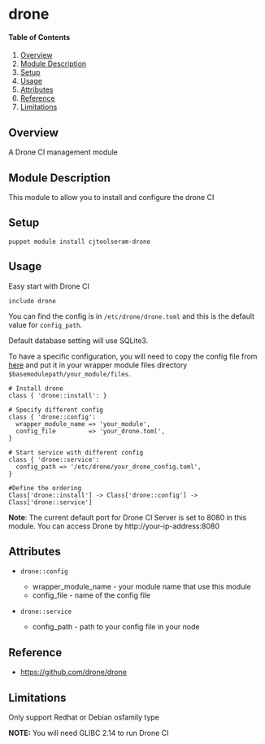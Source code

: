 # drone

#### Table of Contents

1. [Overview](#overview)
2. [Module Description](#module-description)
3. [Setup](#setup)
4. [Usage](#usage)
5. [Attributes](#attributes)
6. [Reference](#reference)
7. [Limitations ](#limitations)


## Overview

A Drone CI management module

## Module Description

This module to allow you to install and configure the drone CI

## Setup 
~~~
puppet module install cjtoolseram-drone
~~~

## Usage
Easy start with Drone CI
~~~
include drone
~~~

You can find the config is in `/etc/drone/drone.toml` and this is the default value for `config_path`.  

Default database setting will use SQLite3.

To have a specific configuration, you will need to copy the config file from [here](https://github.com/drone/drone/blob/master/packaging/root/etc/drone/drone.toml) and put it in your wrapper module files directory `$basemodulepath/your_module/files`.

~~~
# Install drone
class { 'drone::install': }

# Specify different config
class { 'drone::config':
  wrapper_module_name => 'your_module',
  config_file         => 'your_drone.toml',
}

# Start service with different config
class { 'drone::service':
  config_path => '/etc/drone/your_drone_config.toml',
}

#Define the ordering
Class['drone::install'] -> Class['drone::config'] -> Class['drone::service']
~~~

**Note**: The current default port for Drone CI Server is set to 8080 in this module. You can access Drone by http://your-ip-address:8080 

## Attributes
* `drone::config`
  * wrapper_module_name - your module name that use this module
  * config_file - name of the config file

* `drone::service`
  * config_path - path to your config file in your node

## Reference
* https://github.com/drone/drone

## Limitations

Only support Redhat or Debian osfamily type

**NOTE:** You will need GLIBC 2.14 to run Drone CI

